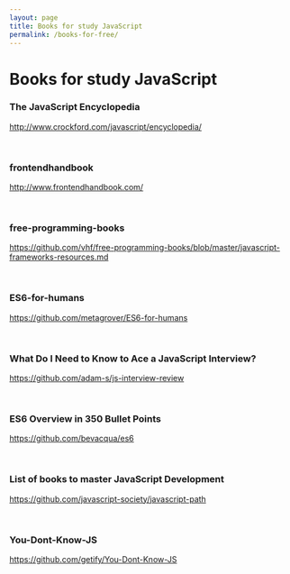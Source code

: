 ```yaml
---
layout: page
title: Books for study JavaScript
permalink: /books-for-free/
---
```


# Books for study JavaScript

### The JavaScript Encyclopedia  
http://www.crockford.com/javascript/encyclopedia/

<br/>

### frontendhandbook  
http://www.frontendhandbook.com/

<br/>

### free-programming-books  
https://github.com/vhf/free-programming-books/blob/master/javascript-frameworks-resources.md


<br/>

### ES6-for-humans  
https://github.com/metagrover/ES6-for-humans

<br/>

### What Do I Need to Know to Ace a JavaScript Interview?  
https://github.com/adam-s/js-interview-review


<br/>

### ES6 Overview in 350 Bullet Points
https://github.com/bevacqua/es6


<br/>

### List of books to master JavaScript Development  
https://github.com/javascript-society/javascript-path


<br/>

### You-Dont-Know-JS  
https://github.com/getify/You-Dont-Know-JS
